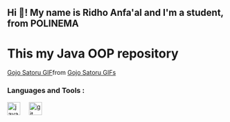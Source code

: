 <h2 align="left">Hi 👋! My name is Ridho Anfa'al and I'm a student, from POLINEMA</h2>
<h1 align="left">This my Java OOP repository</h1>

<div class="tenor-gif-embed" data-postid="14818873849943523300" data-share-method="host" data-aspect-ratio="1" data-width="100%"><a href="https://tenor.com/view/gojo-satoru-gif-14818873849943523300">Gojo Satoru GIF</a>from <a href="https://tenor.com/search/gojo+satoru-gifs">Gojo Satoru GIFs</a></div> <script type="text/javascript" async src="https://tenor.com/embed.js"></script>

###

<div align="left">
  <h3>Languages and Tools :</h3>
  <img src="https://cdn.jsdelivr.net/gh/devicons/devicon/icons/java/java-original.svg" height="30" alt="java logo"  />
  <img width="12" />
  <img src="https://cdn.jsdelivr.net/gh/devicons/devicon/icons/git/git-original.svg" height="30" alt="git logo"  />
  <img width="12" />
</div>

###

<br clear="both">

###
